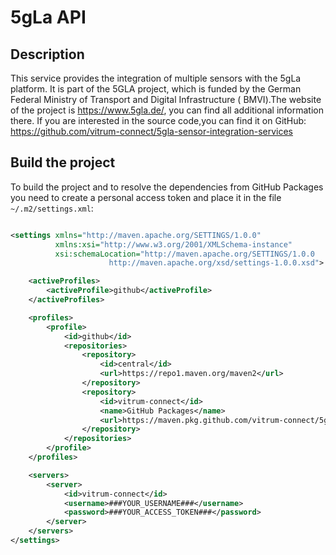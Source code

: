 # 5gLa API

## Description

This service provides the integration of multiple sensors with the 5gLa platform.
It is part of the 5GLA project, which is funded by the German Federal Ministry of Transport and Digital Infrastructure (
BMVI).The website of the project is https://www.5gla.de/, you can find all additional information there. If you are
interested in the source code,you can find it on
GitHub: https://github.com/vitrum-connect/5gla-sensor-integration-services

## Build the project

To build the project and to resolve the dependencies from GitHub Packages you need to create a personal access token and
place it in the file `~/.m2/settings.xml`:

```xml

<settings xmlns="http://maven.apache.org/SETTINGS/1.0.0"
          xmlns:xsi="http://www.w3.org/2001/XMLSchema-instance"
          xsi:schemaLocation="http://maven.apache.org/SETTINGS/1.0.0
                      http://maven.apache.org/xsd/settings-1.0.0.xsd">

    <activeProfiles>
        <activeProfile>github</activeProfile>
    </activeProfiles>

    <profiles>
        <profile>
            <id>github</id>
            <repositories>
                <repository>
                    <id>central</id>
                    <url>https://repo1.maven.org/maven2</url>
                </repository>
                <repository>
                    <id>vitrum-connect</id>
                    <name>GitHub Packages</name>
                    <url>https://maven.pkg.github.com/vitrum-connect/5gla-fiware-integration-layer</url>
                </repository>
            </repositories>
        </profile>
    </profiles>

    <servers>
        <server>
            <id>vitrum-connect</id>
            <username>###YOUR_USERNAME###</username>
            <password>###YOUR_ACCESS_TOKEN###</password>
        </server>
    </servers>
</settings>
```
